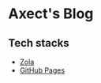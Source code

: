 # Axect's Blog

## Tech stacks

- [Zola](https://www.getzola.org/)
- [GitHub Pages](https://pages.github.com/)

